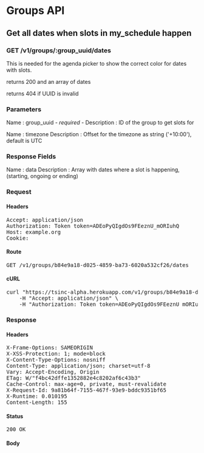 # Groups API

## Get all dates when slots in my_schedule happen

### GET /v1/groups/:group_uuid/dates

This is needed for the agenda picker to show the correct color for dates with slots.

returns 200 and an array of dates

returns 404 if UUID is invalid

### Parameters

Name : group_uuid *- required -*
Description : ID of the group to get slots for

Name : timezone
Description : Offset for the timezone as string (&#39;+10:00&#39;), default is UTC


### Response Fields

Name : data
Description : Array with dates where a slot is happening, (starting, ongoing or ending)

### Request

#### Headers

<pre>Accept: application/json
Authorization: Token token=ADEoPyQIgdOs9FEeznU_mORIuhQ
Host: example.org
Cookie: </pre>

#### Route

<pre>GET /v1/groups/b84e9a18-d025-4859-ba73-6020a532cf26/dates</pre>

#### cURL

<pre class="request">curl &quot;https://tsinc-alpha.herokuapp.com/v1/groups/b84e9a18-d025-4859-ba73-6020a532cf26/dates&quot; -X GET \
	-H &quot;Accept: application/json&quot; \
	-H &quot;Authorization: Token token=ADEoPyQIgdOs9FEeznU_mORIuhQ&quot;</pre>

### Response

#### Headers

<pre>X-Frame-Options: SAMEORIGIN
X-XSS-Protection: 1; mode=block
X-Content-Type-Options: nosniff
Content-Type: application/json; charset=utf-8
Vary: Accept-Encoding, Origin
ETag: W/&quot;f4bc42dffe1352882e4c8202af6c43b3&quot;
Cache-Control: max-age=0, private, must-revalidate
X-Request-Id: 9a81b64f-7155-467f-93e9-bddc9351bf65
X-Runtime: 0.010195
Content-Length: 155</pre>

#### Status

<pre>200 OK</pre>

#### Body

```javascript

```
